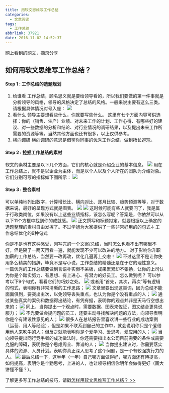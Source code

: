 ```yaml
---
title: 用软文思维写工作总结
categories:
  - 文章阅读
tags:
  - 工作总结
abbrlink: 37921
date: 2016-11-02 14:52:37
---
```


网上看到的网文，摘录分享

## 如何用软文思维写工作总结？
#### Step 1 : 工作总结的选题规划
1. 给谁看
工作总结，顾名思义就是要给领导看的，所以我们要做的第一件事就是分析领导的风格，领导的风格决定了总结的风格。一般来说主要有这么三类。
请根据具体情况对号入座：
![](http://ofyfogrgx.bkt.clouddn.com//blog/%E7%94%A8%E8%BD%AF%E6%96%87%E6%80%9D%E7%BB%B4%E5%86%99%E5%B7%A5%E4%BD%9C%E6%80%BB%E7%BB%93001.png)
2. 看什么
领导主要想看些什么，你就要写些什么。
这里有七个方面内容可供选择：你的（销售、生产）业绩、对未来工作的计划、工作心得、有哪些好的建议、对一些数据的分析和结论、对行业情况的调研结果，以及提出未来工作所需要的资源等等。当然其他方面也还有很多，以上仅供参考。
3. 横向调研
横向调研的意思是借鉴你同事的优秀工作总结，做到扬长避短。
#### Step 2 : 挖掘工作总结的素材
软文的素材主要是以下几个方面，它们的核心就是介绍企业的基本信息。
![](http://ofyfogrgx.bkt.clouddn.com//blog/%E7%94%A8%E8%BD%AF%E6%96%87%E6%80%9D%E7%BB%B4%E5%86%99%E5%B7%A5%E4%BD%9C%E6%80%BB%E7%BB%93002.png)
用在工作总结上，就不是以企业为主体，而是以个人以及个人所在的团队为介绍对象。它们分别可写的指标如下图所示：
![](http://ofyfogrgx.bkt.clouddn.com//blog/%E7%94%A8%E8%BD%AF%E6%96%87%E6%80%9D%E7%BB%B4%E5%86%99%E5%B7%A5%E4%BD%9C%E6%80%BB%E7%BB%93003.png)
#### Step 3 : 整合素材
可以单纯地列出数字，计算增长比、横向对比、逐月比较、趋势预测等等，对于数据来说，最好的呈现方式就是图表。
![](http://ofyfogrgx.bkt.clouddn.com//blog/%E7%94%A8%E8%BD%AF%E6%96%87%E6%80%9D%E7%BB%B4%E5%86%99%E5%B7%A5%E4%BD%9C%E6%80%BB%E7%BB%93004.png)
![](http://ofyfogrgx.bkt.clouddn.com//blog/%E7%94%A8%E8%BD%AF%E6%96%87%E6%80%9D%E7%BB%B4%E5%86%99%E5%B7%A5%E4%BD%9C%E6%80%BB%E7%BB%93005.png)
这时候可能有些人就要问了，我是属于行政类岗位，如果没有以上这些业绩指标，该怎么写呢？答案是，你依然可以从以下11个方框中找到你的成就感。
![](http://ofyfogrgx.bkt.clouddn.com//blog/%E7%94%A8%E8%BD%AF%E6%96%87%E6%80%9D%E7%BB%B4%E5%86%99%E5%B7%A5%E4%BD%9C%E6%80%BB%E7%BB%93006.png)
正文撰写和标题拟定，就要根据以上确定的选题整理的素材自由发挥了。不过学姐为大家提供了一些非常好用的的句式↓
工作总结优化的9种句式

你是不是也有这种感受，刚写完的一个文案/总结，当时怎么也看不出有哪里不好，但是隔了一两天再看一遍，就能发现不少可以改进的地方。
对于影响你升职加薪的工作总结，当然要一改再改，优化几遍再上交啦！
![](http://ofyfogrgx.bkt.clouddn.com//blog/%E7%94%A8%E8%BD%AF%E6%96%87%E6%80%9D%E7%BB%B4%E5%86%99%E5%B7%A5%E4%BD%9C%E6%80%BB%E7%BB%93007.png)
不过这里不是让你使用多么精美的措辞，毕竟不是写小说，工作总结的精髓还是在于它的理性意义。
一篇优秀的工作总结要做到言语朴实但不呆板，成果累累却不张扬，让你的上司认为你是个踏实努力、有思想、有上进心、有潜力的好员工。怎么做到呢？
可以参考以下9个句式，看看它们的巧妙之处。
![](http://ofyfogrgx.bkt.clouddn.com//blog/%E7%94%A8%E8%BD%AF%E6%96%87%E6%80%9D%E7%BB%B4%E5%86%99%E5%B7%A5%E4%BD%9C%E6%80%BB%E7%BB%93008.png)
或者用“首先，其次，再次”等有逻辑的句式，表明你有非常清晰的工作思路；
![](http://ofyfogrgx.bkt.clouddn.com//blog/%E7%94%A8%E8%BD%AF%E6%96%87%E6%80%9D%E7%BB%B4%E5%86%99%E5%B7%A5%E4%BD%9C%E6%80%BB%E7%BB%93009.png)
文章里要出现这类词，因为总结不能面面俱到，要突出主次，以免领导丢失重点，也认为你是个没有重点的人；
![](http://ofyfogrgx.bkt.clouddn.com//blog/%E7%94%A8%E8%BD%AF%E6%96%87%E6%80%9D%E7%BB%B4%E5%86%99%E5%B7%A5%E4%BD%9C%E6%80%BB%E7%BB%93010.png)
通过某些真实的案例和数据得出结论，有凭有据，表明你的观点并非是天马行空想出来的；
![](http://ofyfogrgx.bkt.clouddn.com//blog/%E7%94%A8%E8%BD%AF%E6%96%87%E6%80%9D%E7%BB%B4%E5%86%99%E5%B7%A5%E4%BD%9C%E6%80%BB%E7%BB%93011.png)
同上，当你提出一个观点时，需要数据、图表来佐证，图文结合更具说服力；
![](http://ofyfogrgx.bkt.clouddn.com//blog/%E7%94%A8%E8%BD%AF%E6%96%87%E6%80%9D%E7%BB%B4%E5%86%99%E5%B7%A5%E4%BD%9C%E6%80%BB%E7%BB%93012.png)
不光要做会提问题的员工，还要主动寻找解决问题的方法，向领导表明你是个有建设性意见的人；
![](http://ofyfogrgx.bkt.clouddn.com//blog/%E7%94%A8%E8%BD%AF%E6%96%87%E6%80%9D%E7%BB%B4%E5%86%99%E5%B7%A5%E4%BD%9C%E6%80%BB%E7%BB%93013.png)
很多人在总结报告里喜欢讲一些行业的成功案例（运营、用人等经验），但是如果不联系到自己的工作中，就会说明你只是个爱借用他人来吹牛的人；但反之就能表明你是个爱学习、爱思考、爱应用的人；
![](http://ofyfogrgx.bkt.clouddn.com//blog/%E7%94%A8%E8%BD%AF%E6%96%87%E6%80%9D%E7%BB%B4%E5%86%99%E5%B7%A5%E4%BD%9C%E6%80%BB%E7%BB%93014.png)
当向领导提出同行竞争者的成功做法时，你还需要指出本公司目前需要的条件或需要克服的障碍，表明你是个思虑周全、靠谱的人；
![](http://ofyfogrgx.bkt.clouddn.com//blog/%E7%94%A8%E8%BD%AF%E6%96%87%E6%80%9D%E7%BB%B4%E5%86%99%E5%B7%A5%E4%BD%9C%E6%80%BB%E7%BB%93015.png)
当你提出建议时，你需要落实具体的资源、人员计划。表明你真正深入思考了这个问题，是一个有较强执行力的人。
![](http://ofyfogrgx.bkt.clouddn.com//blog/%E7%94%A8%E8%BD%AF%E6%96%87%E6%80%9D%E7%BB%B4%E5%86%99%E5%B7%A5%E4%BD%9C%E6%80%BB%E7%BB%93016.png)
最后总结一下，这半年（一年）自己哪方面做得好，哪方面还有待提高，如何提高，表明你是个勤思考，上进的人，也让领导相信你明年会做得更好（画大饼懂不懂？）。

了解更多写工作总结的技巧，请戳[怎样用软文思维写工作总结？ >>](http://study.163.com/course/introduction/1599008.htm?inref=xuejieyouliao60#/courseDetail)



---
